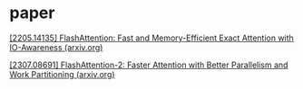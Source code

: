 # paper
[[2205.14135] FlashAttention: Fast and Memory-Efficient Exact Attention with IO-Awareness (arxiv.org)](https://arxiv.org/abs/2205.14135)

[[2307.08691] FlashAttention-2: Faster Attention with Better Parallelism and Work Partitioning (arxiv.org)](https://arxiv.org/abs/2307.08691)